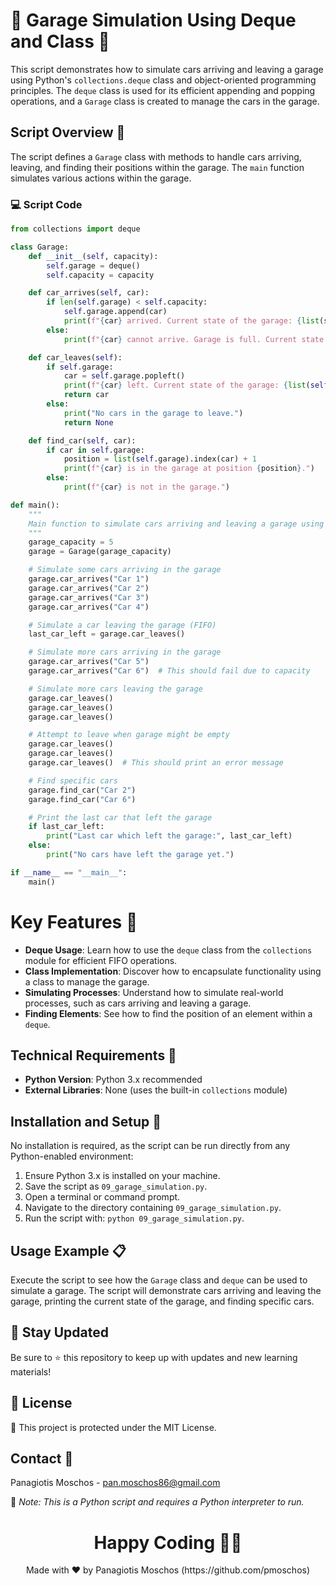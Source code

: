 # 🚗 Garage Simulation Using Deque and Class 🔄

This script demonstrates how to simulate cars arriving and leaving a garage using Python's `collections.deque` class and object-oriented programming principles. The `deque` class is used for its efficient appending and popping operations, and a `Garage` class is created to manage the cars in the garage.

## Script Overview 📘

The script defines a `Garage` class with methods to handle cars arriving, leaving, and finding their positions within the garage. The `main` function simulates various actions within the garage.

### :computer: Script Code

```python
from collections import deque

class Garage:
    def __init__(self, capacity):
        self.garage = deque()
        self.capacity = capacity

    def car_arrives(self, car):
        if len(self.garage) < self.capacity:
            self.garage.append(car)
            print(f"{car} arrived. Current state of the garage: {list(self.garage)}")
        else:
            print(f"{car} cannot arrive. Garage is full. Current state of the garage: {list(self.garage)}")

    def car_leaves(self):
        if self.garage:
            car = self.garage.popleft()
            print(f"{car} left. Current state of the garage: {list(self.garage)}")
            return car
        else:
            print("No cars in the garage to leave.")
            return None

    def find_car(self, car):
        if car in self.garage:
            position = list(self.garage).index(car) + 1
            print(f"{car} is in the garage at position {position}.")
        else:
            print(f"{car} is not in the garage.")

def main():
    """
    Main function to simulate cars arriving and leaving a garage using deque.
    """
    garage_capacity = 5
    garage = Garage(garage_capacity)

    # Simulate some cars arriving in the garage
    garage.car_arrives("Car 1")
    garage.car_arrives("Car 2")
    garage.car_arrives("Car 3")
    garage.car_arrives("Car 4")

    # Simulate a car leaving the garage (FIFO)
    last_car_left = garage.car_leaves()

    # Simulate more cars arriving in the garage
    garage.car_arrives("Car 5")
    garage.car_arrives("Car 6")  # This should fail due to capacity

    # Simulate more cars leaving the garage
    garage.car_leaves()
    garage.car_leaves()
    garage.car_leaves()

    # Attempt to leave when garage might be empty
    garage.car_leaves()
    garage.car_leaves()
    garage.car_leaves()  # This should print an error message

    # Find specific cars
    garage.find_car("Car 2")
    garage.find_car("Car 6")

    # Print the last car that left the garage
    if last_car_left:
        print("Last car which left the garage:", last_car_left)
    else:
        print("No cars have left the garage yet.")

if __name__ == "__main__":
    main()
```

# Key Features 🌟
- **Deque Usage**: Learn how to use the `deque` class from the `collections` module for efficient FIFO operations.
- **Class Implementation**: Discover how to encapsulate functionality using a class to manage the garage.
- **Simulating Processes**: Understand how to simulate real-world processes, such as cars arriving and leaving a garage.
- **Finding Elements**: See how to find the position of an element within a `deque`.

## Technical Requirements 🔧
- **Python Version**: Python 3.x recommended
- **External Libraries**: None (uses the built-in `collections` module)

## Installation and Setup 🚀
No installation is required, as the script can be run directly from any Python-enabled environment:

1. Ensure Python 3.x is installed on your machine.
2. Save the script as `09_garage_simulation.py`.
3. Open a terminal or command prompt.
4. Navigate to the directory containing `09_garage_simulation.py`.
5. Run the script with: `python 09_garage_simulation.py`.

## Usage Example 📋
Execute the script to see how the `Garage` class and `deque` can be used to simulate a garage. The script will demonstrate cars arriving and leaving the garage, printing the current state of the garage, and finding specific cars.

## 📢 Stay Updated
Be sure to ⭐ this repository to keep up with updates and new learning materials!

## 📄 License
🔐 This project is protected under the MIT License.

## Contact 📧
Panagiotis Moschos - pan.moschos86@gmail.com

🔗 *Note: This is a Python script and requires a Python interpreter to run.*

<h1 align="center">Happy Coding 👨‍💻</h1>
<p align="center">
  Made with ❤️ by Panagiotis Moschos (https://github.com/pmoschos)
</p>
